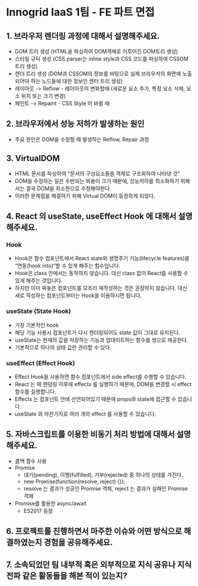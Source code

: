 # Innogrid IaaS 1팀 - FE 파트 면접

## 1. 브라우저 렌더링 과정에 대해서 설명해주세요.

- DOM 트리 생성 (HTML을 파싱하여 DOM객체로 이루어진 DOM트리 생성)
- 스타일 규틱 생성 (CSS parser는 inline style과 CSS 코드를 파싱하여 CSSOM 트리 생성)
- 렌더 트리 생성 (DOM과 CSSOM의 정보를 바탕으로 실제 브라우저의 화면에 노출되어야 하는 노드들에 대한 정보인 렌터 트리 생성)
- 레이아웃 -> Reflow - 레이아웃이 변화할때 (새로운 요소 추가, 특정 요소 삭제, 요소 위치 또는 크기 변경)
- 페인트 -> Repaint - CSS Style 이 바뀔 때

## 2. 브라우저에서 성능 저하가 발생하는 원인

- 주요 원인은 DOM을 수정할 때 발생하는 Reflow, Repair 과정

## 3. VirtualDOM

- HTML 문서를 파싱하여 "문서의 구성요소들을 객체로 구조화하여 나타낸 것"
- DOM을 수정하는 일은 수반되는 비용이 크기 때문에, 성능저하를 최소화하기 위해서는 결국 DOM을 최소한으로 수정해야한다.
- 이러한 문제점을 해결하기 위해 Virtual DOM이 등장하게 되었다.

## 4. React 의 useState, useEffect Hook 에 대해서 설명해주세요.

### Hook

- Hook은 함수 컴포넌트에서 React state와 생명주기 기능(lifecycle features)을 “연동(hook into)“할 수 있게 해주는 함수입니다.
- Hook은 class 안에서는 동작하지 않습니다. 대신 class 없이 React를 사용할 수 있게 해주는 것입니다.
- 하지만 이미 짜놓은 컴포넌트를 모조리 재작성하는 것은 권장하지 않습니다. 대신 새로 작성하는 컴포넌트부터는 Hook을 이용하시면 됩니다.

### useState (State Hook)

- 가장 기본적인 hook
- 해당 기능 사용시 컴포넌트가 다시 렌더링되어도 state 값이 그대로 유지된다.
- useState는 현재의 값을 저장하는 기능과 업데이트하는 함수를 쌍으로 제공한다.
- 기본적으로 하나의 상태 값만 관리할 수 있다.

### useEffect (Effect Hook)

- Effect Hook을 사용하면 함수 컴포넌트에서 side effect를 수행할 수 있습니다.
- React 는 매 렌덩링 이후에 effects 를 실행하기 때문에, DOM을 변경할 시 effect 함수를 실행합니다.
- Effects 는 컴포넌트 안에 선언되어있기 때문에 props와 state에 접근할 수 있습니다.
- useState 와 마찬가지로 여러 개의 effect 를 사용할 수 있습니다.

## 5. 자바스크립트를 이용한 비동기 처리 방법에 대해서 설명해주세요.

- 콜백 함수 사용
- Promise
  - 대기(pending), 이행(fulfilled), 거부(rejected) 중 하나의 상태를 가진다.
  - new Promise(function(resolve, reject) {});
  - resolve 는 결과가 성공인 Promise 객체, reject 는 결과가 실패인 Promise 객체
- Promise를 활용한 async/await
  - ES2017 등장

## 6. 프로젝트를 진행하면서 마주한 이슈와 어떤 방식으로 해결하였는지 경험을 공유해주세요.

## 7. 소속되었던 팀 내부적 혹은 외부적으로 지식 공유나 지식 전파 같은 활동들을 해본 적이 있는지?
